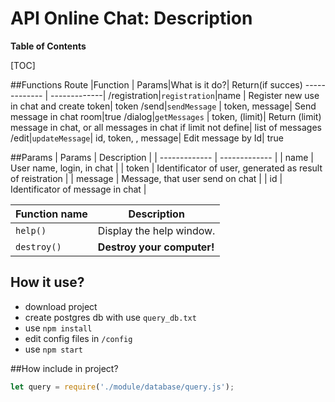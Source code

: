 # API Online Chat: Description

**Table of Contents**

[TOC]

##Functions
Route |Function  | Params|What is it do?|  Return(if succes)
------------- | -------------|
/registration|`registration`|name | Register new use in chat and create token| token
/send|`sendMessage`  | token, message| Send message in chat room|true
/dialog|`getMessages` | token, (limit)| Return (limit) message in chat, or all messages in chat if limit not define|  list of messages
/edit|`updateMessage`| id, token, , message| Edit message by Id| true


##Params
| Params | Description |
| ------------- | ------------- |
| name  | User name, login, in chat  |
| token  |  Identificator of user, generated as result of reistration |
| message |   Message, that user send on chat |
| id  |  Identificator of message in chat |

| Function name | Description                    |
| ------------- | ------------------------------ |
| `help()`      | Display the help window.       |
| `destroy()`   | **Destroy your computer!**     |

## How it use?

- download project
- create postgres db with use `query_db.txt `
- use `npm install `
- edit config files in `/config `
- use `npm start `

##How include in project?
```Javascript
let query = require('./module/database/query.js');
```



